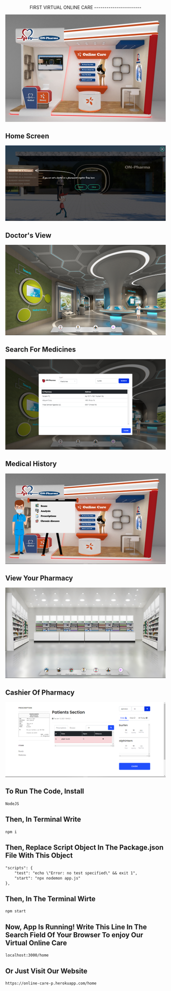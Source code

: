 <p align="center">
    FIRST VIRTUAL ONLINE CARE
    -----------------------
</p>

<img src="public/images/booth.jpg">



Home Screen
-----------------------
<img src="public/images/0.png">


Doctor's View
-----------------------
<img src="public/images/1.png">


Search For Medicines
-----------------------
<img src="public/images/2.png">


Medical History
-----------------------
<img src="public/images/3.png">


View Your Pharmacy
-----------------------
<img src="public/images/4.png">


Cashier Of Pharmacy
-----------------------
<img src="public/images/5.png">






To Run The Code, Install
----------------------------
    NodeJS


Then, In Terminal Write 
----------------------------
    npm i

Then, Replace Script Object In The Package.json File With This Object
-------------------------------------------------------------------------
    "scripts": {
        "test": "echo \"Error: no test specified\" && exit 1",
        "start": "npx nodemon app.js"
    },


Then, In The Terminal Wirte
-----------------------------
    npm start

Now, App Is Running! Write This Line In The Search Field Of Your Browser To enjoy Our Virtual Online Care
--------------------------------------------------------------------------------------------------------------
    localhost:3000/home



Or Just Visit Our Website
----------------------------
    https://online-care-p.herokuapp.com/home

